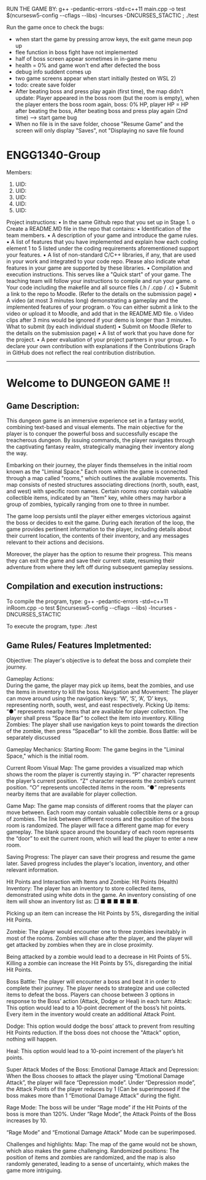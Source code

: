 RUN THE GAME BY:
g++ -pedantic-errors -std=c++11 main.cpp -o test $(ncursesw5-config --cflags --libs) -lncurses -DNCURSES_STACTIC ; ./test

Run the game once to check the bugs:
- when start the game by pressing arrow keys, the exit game meun pop up
- flee function in boss fight have not implemented
- half of boss screen appear sometimes in in-game menu
- health = 0% and game won't end after defected the boss
- debug info suddent comes up
- two game screens appear when start initially (tested on WSL 2)
- todo: create save folder
- After beating boss and press play again (first time), the map didn't update: Player appeared in the boss room (but the room is empty), when the player enters the boss room again, boss: 0% HP, player HP = HP after beating the boss, After beating boss and press play again (2nd time) --> start game bug
- When no file is in the save folder, choose "Resume Game" and the screen will only display "Saves", not "Displaying no save file found



# ENGG1340-Group
Members:
1. UID: 
2. UID: 
3. UID:
4. UID:
5. UID: 

Project instructions:
• In the same Github repo that you set up in Stage 1.
o Create a README.MD file in the repo that contains:
▪ Identification of the team members.
▪ A description of your game and introduce the game rules.
▪ A list of features that you have implemented and explain how each coding element
1 to 5 listed under the coding requirements aforementioned support your features.
▪ A list of non-standard C/C++ libraries, if any, that are used in your work and integrated
to your code repo. Please also indicate what features in your game are supported by
these libraries.
▪ Compilation and execution instructions. This serves like a "Quick start" of your game.
The teaching team will follow your instructions to compile and run your game.
o Your code including the makefile and all source files (.h / .cpp / .c)
• Submit a link to the repo to Moodle. (Refer to the details on the submission page)
• A video (at most 3 minutes long) demonstrating a gameplay and the implemented features of
your program.
o You can either submit a link to the video or upload it to Moodle, and add that in the
README.MD file.
o Video clips after 3 mins would be ignored if your demo is longer than 3 minutes.
What to submit (by each individual student)
• Submit on Moodle (Refer to the details on the submission page)
• A list of work that you have done for the project.
• A peer evaluation of your project partners in your group.
• To declare your own contribution with explanations if the Contributions Graph in GitHub does
not reflect the real contribution distribution.

--------------------------------------------------------------------

# Welcome to DUNGEON GAME !!

## Game Description:
This dungeon game is an immersive experience set in a fantasy world, combining text-based and visual elements. The main objective for the player is to conquer the powerful boss and successfully escape the treacherous dungeon. By issuing commands, the player navigates through the captivating fantasy realm, strategically managing their inventory along the way.

Embarking on their journey, the player finds themselves in the initial room known as the "Liminal Space." Each room within the game is connected through a map called "rooms," which outlines the available movements. This map consists of nested structures associating directions (north, south, east, and west) with specific room names. Certain rooms may contain valuable collectible items, indicated by an "Item" key, while others may harbor a group of zombies, typically ranging from one to three in number.

The game loop persists until the player either emerges victorious against the boss or decides to exit the game. During each iteration of the loop, the game provides pertinent information to the player, including details about their current location, the contents of their inventory, and any messages relevant to their actions and decisions. 

Moreover, the player has the option to resume their progress. This means they can exit the game and save their current state, resuming their adventure from where they left off during subsequent gameplay sessions.

## Compilation and execution instructions:
To compile the program, type:
g++ -pedantic-errors -std=c++11 inRoom.cpp -o test $(ncursesw5-config --cflags --libs) -lncurses -DNCURSES_STACTIC 

To execute the program, type: 
./test

## Game Rules/ Features Impletmented:
Objective:
The player's objective is to defeat the boss and complete their journey.

Gameplay Actions:  
During the game, the player may pick up items, beat the zombies, and use the items in inventory to kill the boss.
Navigation and Movement: The player can move around using the navigation keys: ‘W’, ‘S’, ‘A’, ‘D’ keys, representing north, south, west, and east respectively.
Picking Up items:  “●” represents nearby items that are available for player collection. The player shall press “Space Bar” to collect the item into inventory.
Killing Zombies: The player shall use navigation keys to point towards the direction of the zombie, then press “SpaceBar” to kill the zombie. 
Boss Battle: will be separately discussed

Gameplay Mechanics:
Starting Room: The game begins in the "Liminal Space," which is the initial room.

Current Room Visual Map: The game provides a visualized map which shows the room the player is currently staying in. “P” character represents the player’s current position. “Z" character represents the zombie’s current position. “○” represents uncollected items in the room. “●” represents nearby items that are available for player collection.

Game Map: The game map consists of different rooms that the player can move between. Each room may contain valuable collectible items or a group of zombies. The link between different rooms and the position of the boss room is randomized. The player will face a different game map for every gameplay. The blank space around the boundary of each room represents the “door” to exit the current room, which will lead the player to enter a new room.

Saving Progress: The player can save their progress and resume the game later. Saved progress includes the player's location, inventory, and other relevant information.

Hit Points and Interaction with Items and Zombie:
Hit Points (Health)
Inventory: The player has an inventory to store collected items, demonstrated using white dots in the game. An inventory consisting of one item will show an inventory list as: □ ■ ■ ■ ■ ■ ■. 

Picking up an item can increase the Hit Points by 5%, disregarding the initial Hit Points.

Zombie: The player would encounter one to three zombies inevitably in most of the rooms. Zombies will chase after the player, and the player will get attacked by zombies when they are in close proximity.

Being attacked by a zombie would lead to a decrease in Hit Points of 5%. Killing a zombie can increase the Hit Points by 5%, disregarding the initial Hit Points.

Boss Battle:
The player will encounter a boss and beat it in order to complete their journey. The player needs to strategize and use collected items to defeat the boss.
Players can choose between 3 options in response to the Boss’ action (Attack, Dodge or Heal) in each turn:
Attack: This option would lead to a 10-point decrement of the boss’s hit points. Every item in the inventory would create an additional Attack Point.

Dodge: This option would dodge the boss’ attack to prevent from resulting Hit Points reduction. If the boss does not choose the "Attack" option, nothing will happen.

Heal: This option would lead to a 10-point increment of the player’s hit points.

Super Attack Modes of the Boss:
Emotional Damage Attack and Depression: When the Boss chooses to attack the player using “Emotional Damage Attack”, the player will face “Depression mode”. Under “Depression mode”, the Attack Points of the player reduces by 1 (Can be superimposed if the boss makes more than 1 “Emotional Damage Attack” during the fight.

Rage Mode: The boss will be under “Rage mode” if the Hit Points of the boss is more than 120%. Under “Rage Mode”, the Attack Points of the Boss increases by 10.

“Rage Mode” and “Emotional Damage Attack” Mode can be superimposed.

Challenges and highlights: 
Map: The map of the game would not be shown, which also makes the game challenging. 
Randomized positions: The position of items and zombies are randomized, and the map is also randomly generated, leading to a sense of uncertainty, which makes the game more intriguing. 




